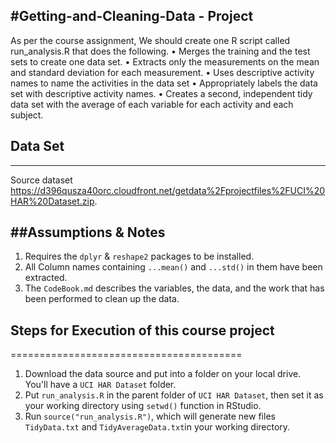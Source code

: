 #Getting-and-Cleaning-Data - Project
-------------------------------------
As per the course assignment, We should create one R script called run_analysis.R that does the following.
• Merges the training and the test sets to create one data set.
• Extracts only the measurements on the mean and standard deviation for each measurement.
• Uses descriptive activity names to name the activities in the data set
• Appropriately labels the data set with descriptive activity names.
• Creates a second, independent tidy data set with the average of each variable for each activity and each subject.

## Data Set
-----------
 Source dataset https://d396qusza40orc.cloudfront.net/getdata%2Fprojectfiles%2FUCI%20HAR%20Dataset.zip.
 
##Assumptions & Notes
----------------------
1. Requires the ```dplyr``` & ```reshape2``` packages to be installed.
2. All Column names containing `...mean()` and `...std()` in them have been extracted.
3. The `CodeBook.md` describes the variables, the data, and the work that has been performed to clean up the data.
  
## Steps for Execution of this course project
========================================
1. Download the data source and put into a folder on your local drive. You'll have a ```UCI HAR Dataset``` folder.
2. Put ```run_analysis.R``` in the parent folder of ```UCI HAR Dataset```, then set it as your working directory using ```setwd()``` function in RStudio.
3. Run ```source("run_analysis.R")```, which will generate new files ```TidyData.txt``` and ```TidyAverageData.txt```in your working directory.